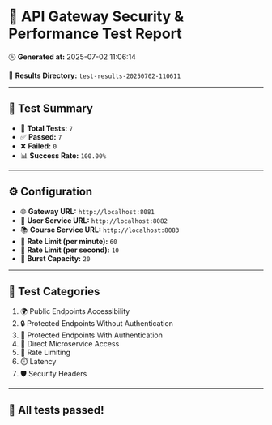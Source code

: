 # 🚦 API Gateway Security & Performance Test Report

🕒 **Generated at:** 2025-07-02 11:06:14

📁 **Results Directory:** `test-results-20250702-110611`

---

## 📝 Test Summary

- 🧪 **Total Tests:** `7`
- ✅ **Passed:** `7`
- ❌ **Failed:** `0`
- 📊 **Success Rate:** `100.00%`

---

## ⚙️ Configuration

- 🌐 **Gateway URL:** `http://localhost:8081`
- 👤 **User Service URL:** `http://localhost:8082`
- 📚 **Course Service URL:** `http://localhost:8083`
- 🚦 **Rate Limit (per minute):** `60`
- 🚦 **Rate Limit (per second):** `10`
- 🚦 **Burst Capacity:** `20`

---

## 🧪 Test Categories

1. 🌍 Public Endpoints Accessibility
2. 🔒 Protected Endpoints Without Authentication
3. 🔑 Protected Endpoints With Authentication
4. 🚫 Direct Microservice Access
5. 🚦 Rate Limiting
6. ⏱️ Latency
7. 🛡️ Security Headers

---

## 🎉 All tests passed!
